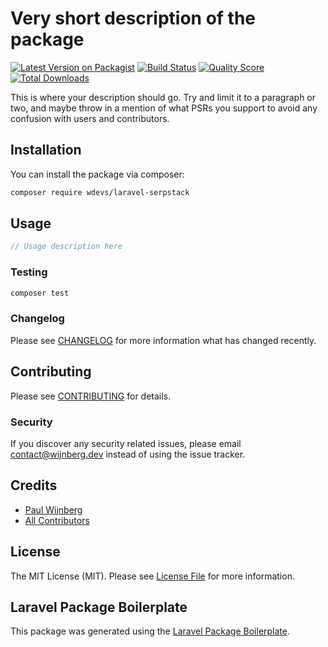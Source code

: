 # Very short description of the package

[![Latest Version on Packagist](https://img.shields.io/packagist/v/wdevs/laravel-serpstack.svg?style=flat-square)](https://packagist.org/packages/wdevs/laravel-serpstack)
[![Build Status](https://img.shields.io/travis/wdevs/laravel-serpstack/master.svg?style=flat-square)](https://travis-ci.org/wdevs/laravel-serpstack)
[![Quality Score](https://img.shields.io/scrutinizer/g/wdevs/laravel-serpstack.svg?style=flat-square)](https://scrutinizer-ci.com/g/wdevs/laravel-serpstack)
[![Total Downloads](https://img.shields.io/packagist/dt/wdevs/laravel-serpstack.svg?style=flat-square)](https://packagist.org/packages/wdevs/laravel-serpstack)

This is where your description should go. Try and limit it to a paragraph or two, and maybe throw in a mention of what PSRs you support to avoid any confusion with users and contributors.

## Installation

You can install the package via composer:

```bash
composer require wdevs/laravel-serpstack
```

## Usage

``` php
// Usage description here
```

### Testing

``` bash
composer test
```

### Changelog

Please see [CHANGELOG](CHANGELOG.md) for more information what has changed recently.

## Contributing

Please see [CONTRIBUTING](CONTRIBUTING.md) for details.

### Security

If you discover any security related issues, please email contact@wijnberg.dev instead of using the issue tracker.

## Credits

- [Paul Wijnberg](https://github.com/wdevs)
- [All Contributors](../../contributors)

## License

The MIT License (MIT). Please see [License File](LICENSE.md) for more information.

## Laravel Package Boilerplate

This package was generated using the [Laravel Package Boilerplate](https://laravelpackageboilerplate.com).
